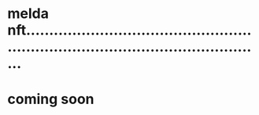 # melda nft.........................................................................................................
# coming soon
